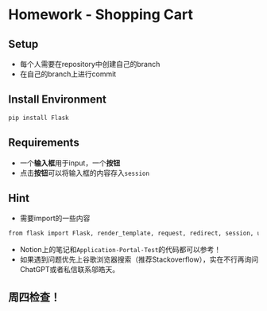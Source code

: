 # Homework - Shopping Cart

## Setup
* 每个人需要在repository中创建自己的branch
* 在自己的branch上进行commit

## Install Environment
``` sh
pip install Flask
```

## Requirements
* 一个**输入框**用于input，一个**按钮**
* 点击**按钮**可以将输入框的内容存入`session`

## Hint
* 需要import的一些内容
``` sh
from flask import Flask, render_template, request, redirect, session, url_for
```
* Notion上的笔记和`Application-Portal-Test`的代码都可以参考！
* 如果遇到问题优先上谷歌浏览器搜索（推荐Stackoverflow），实在不行再询问ChatGPT或者私信联系邬皓天。

## 周四检查！



